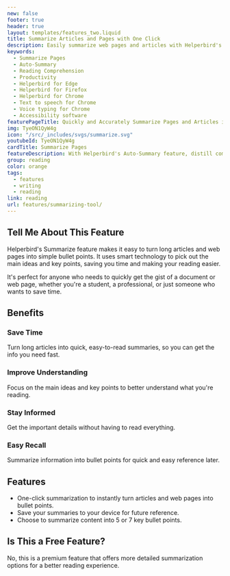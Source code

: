 ```yaml
---
new: false
footer: true
header: true
layout: templates/features_two.liquid
title: Summarize Articles and Pages with One Click
description: Easily summarize web pages and articles with Helperbird's one-click tool. Turn long texts into quick, easy-to-read bullet points. Perfect for students, professionals, and anyone who wants to save time and understand key information fast.
keywords:
  - Summarize Pages
  - Auto-Summary
  - Reading Comprehension
  - Productivity
  - Helperbird for Edge
  - Helperbird for Firefox
  - Helperbird for Chrome
  - Text to speech for Chrome
  - Voice typing for Chrome
  - Accessibility software
featurePageTitle: Quickly and Accurately Summarize Pages and Articles in a Click
img: TyeON1QyW4g
icon: "/src/_includes/svgs/summarize.svg"
youtubeId: TyeON1QyW4g
cardTitle: Summarize Pages
featureDescription: With Helperbird's Auto-Summary feature, distill complex articles and web pages into key bullet points. Ideal for quick overviews, this feature enhances your productivity and comprehension.
group: reading
color: orange
tags:
  - features
  - writing
  - reading
link: reading
url: features/summarizing-tool/
---
```


## Tell Me About This Feature

Helperbird's Summarize feature makes it easy to turn long articles and web pages into simple bullet points. It uses smart technology to pick out the main ideas and key points, saving you time and making your reading easier.

It's perfect for anyone who needs to quickly get the gist of a document or web page, whether you're a student, a professional, or just someone who wants to save time.

## Benefits

### Save Time
Turn long articles into quick, easy-to-read summaries, so you can get the info you need fast.

### Improve Understanding
Focus on the main ideas and key points to better understand what you're reading.

### Stay Informed
Get the important details without having to read everything.

### Easy Recall
Summarize information into bullet points for quick and easy reference later.

## Features

- One-click summarization to instantly turn articles and web pages into bullet points.
- Save your summaries to your device for future reference.
- Choose to summarize content into 5 or 7 key bullet points.

## Is This a Free Feature?

No, this is a premium feature that offers more detailed summarization options for a better reading experience.
